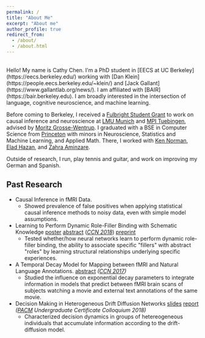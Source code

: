 ```yaml
---
permalink: /
title: "About Me"
excerpt: "About me"
author_profile: true
redirect_from:
  - /about/
  - /about.html
---
```

<br>
Hello! My name is Cathy Chen. I'm a PhD student in [EECS at UC Berkeley](https://eecs.berkeley.edu/) working with [Dan Klein](https://people.eecs.berkeley.edu/~klein/) and [Jack Gallant](https://www.gallantlab.org/news/). I am affiliated with [BAIR](https://bair.berkeley.edu). I am broadly interested in the intersection of language, cognitive neuroscience, and machine learning.

Before coming to Berkeley, I received a [Fulbright Student Grant](https://us.fulbrightonline.org/) to work on causal inference and neuroscience at [LMU Munich](https://www.uni-muenchen.de/index.html) and [MPI Tuebingen](https://tuebingen.mpg.de/startseite/), advised by [Moritz Grosse-Wentrup](https://ni.cs.univie.ac.at/team/person/107192/). I graduated with a BSE in Computer Science from [Princeton](https://www.princeton.edu/) with minors in Neuroscience, Statistics and Machine Learning, and Applied Math. There, I worked with [Ken Norman](https://compmem.princeton.edu), [Elad Hazan](https://www.cs.princeton.edu/~ehazan/), and [Zahra Aminzare](http://homepage.divms.uiowa.edu/~zaminzare/).

Outside of research, I run, play tennis and guitar, and work on improving my German and Spanish.

## Past Research
* Causal Inference in fMRI Data.
  * Showed prevalence of false positives when applying statistical causal inference methods to noisy data, even with simple model assumptions.
* Learning to Perform Dynamic Role-Filler Binding with Schematic Knowledge [poster](/images/thesis_ccn_poster.png) [abstract](https://ccneuro.org/2018/Papers/ViewPapers.asp?PaperNum=1036) (*[CCN 2018](https://ccneuro.org/2018/)*) [preprint](https://arxiv.org/abs/1902.09006)
  * Tested whether/how neural networks learn to perform dynamic role-filler binding, the ability to associate specific "fillers" with abstract "roles" by learning structural relationships underlying specific experiences.
* A Temporal Decay Model for Mapping between fMRI and Natural Language Annotations. [abstract](https://www2.securecms.com/CCNeuro/docs-0/591d7d2668ed3f3154cce90a.pdf) *([CCN 2017](https://ccneuro.org/2017/index.html))*
  * Studied the influence on exponential decay parameters to integrate information in models that predict between fMRI brain scans of subjects watching a movie and external text annotations of the same movie.
* Decision Making in Heterogeneous Drift Diffusion Networks [slides](https://github.com/cchen23/heterogeneous_DDM_networks/blob/master/slides.pdf) [report](https://github.com/cchen23/heterogeneous_DDM_networks/blob/master/written_report.pdf) *([PACM](https://www.pacm.princeton.edu) Undergraduate Certificate Colloquium 2018)*
  * Characterized decision dynamics in groups of hetereogeneous individuals that accumulate information according to the drift-diffusion model.
